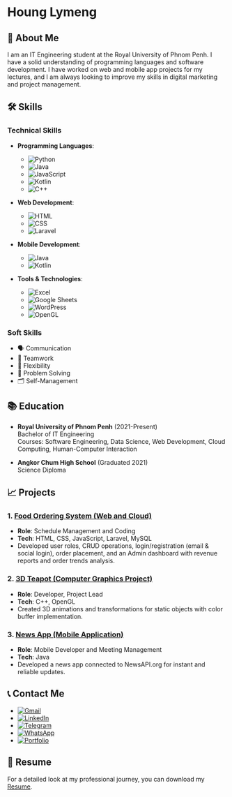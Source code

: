 # Houng Lymeng

## 💼 About Me
I am an IT Engineering student at the Royal University of Phnom Penh. I have a solid understanding of programming languages and software development. I have worked on web and mobile app projects for my lectures, and I am always looking to improve my skills in digital marketing and project management.

## 🛠️ Skills
### Technical Skills
- **Programming Languages**: 
  - ![Python](https://img.shields.io/badge/-Python-3776AB?style=flat-square&logo=python&logoColor=white)
  - ![Java](https://img.shields.io/badge/-Java-E34F26?style=flat-square&logo=java&logoColor=white)
  - ![JavaScript](https://img.shields.io/badge/-JavaScript-F7DF1E?style=flat-square&logo=javascript&logoColor=black)
  - ![Kotlin](https://img.shields.io/badge/-Kotlin-7F52B3?style=flat-square&logo=kotlin&logoColor=white)
  - ![C++](https://img.shields.io/badge/-C%2B%2B-00599C?style=flat-square&logo=c%2B%2B&logoColor=white)

- **Web Development**: 
  - ![HTML](https://img.shields.io/badge/-HTML-E34F26?style=flat-square&logo=html5&logoColor=white)
  - ![CSS](https://img.shields.io/badge/-CSS-1572B6?style=flat-square&logo=css3&logoColor=white)
  - ![Laravel](https://img.shields.io/badge/-Laravel-E74430?style=flat-square&logo=laravel&logoColor=white)

- **Mobile Development**: 
  - ![Java](https://img.shields.io/badge/-Java-E34F26?style=flat-square&logo=java&logoColor=white)
  - ![Kotlin](https://img.shields.io/badge/-Kotlin-7F52B3?style=flat-square&logo=kotlin&logoColor=white)

- **Tools & Technologies**: 
  - ![Excel](https://img.shields.io/badge/-Excel-217346?style=flat-square&logo=microsoft-excel&logoColor=white)
  - ![Google Sheets](https://img.shields.io/badge/-Google%20Sheets-4285F4?style=flat-square&logo=google-sheets&logoColor=white)
  - ![WordPress](https://img.shields.io/badge/-WordPress-21759B?style=flat-square&logo=wordpress&logoColor=white)
  - ![OpenGL](https://img.shields.io/badge/-OpenGL-5586A4?style=flat-square&logo=opengl&logoColor=white)

### Soft Skills
- 🗣️ Communication
- 🤝 Teamwork
- 🔄 Flexibility
- 🧩 Problem Solving
- 🗂️ Self-Management

## 📚 Education
- **Royal University of Phnom Penh** (2021-Present)  
  Bachelor of IT Engineering  
  Courses: Software Engineering, Data Science, Web Development, Cloud Computing, Human-Computer Interaction

- **Angkor Chum High School** (Graduated 2021)  
  Science Diploma

## 📈 Projects
### 1. [Food Ordering System (Web and Cloud)](https://www.linkedin.com/posts/houng-lymeng168_webdevelopment-cloudtechnology-healthyfood-activity-7224088899961204736-jXpR?utm_source=share&utm_medium=member_desktop)
- **Role**: Schedule Management and Coding
- **Tech**: HTML, CSS, JavaScript, Laravel, MySQL
- Developed user roles, CRUD operations, login/registration (email & social login), order placement, and an Admin dashboard with revenue reports and order trends analysis.

### 2. [3D Teapot (Computer Graphics Project)](https://drive.google.com/file/d/1g-flmwDoNPA8ppfYH56sFJySQAcR-gYN/view?usp=drive_link)
- **Role**: Developer, Project Lead
- **Tech**: C++, OpenGL
- Created 3D animations and transformations for static objects with color buffer implementation.

### 3. [News App (Mobile Application)](https://www.linkedin.com/posts/houng-lymeng168_mobiledevelopment-appdevelopment-newsapp-activity-7224425741608796161-dWGR?utm_source=share&utm_medium=member_desktop)
- **Role**: Mobile Developer and Meeting Management
- **Tech**: Java
- Developed a news app connected to NewsAPI.org for instant and reliable updates.

## 📞 Contact Me
- [![Gmail](https://img.shields.io/badge/-Gmail-D14836?style=flat-square&logo=gmail&logoColor=white)](mailto:houng.lymeng.2821@rupp.edu.kh)
- [![LinkedIn](https://img.shields.io/badge/-LinkedIn-0A66C2?style=flat-square&logo=linkedin&logoColor=white)](https://www.linkedin.com/in/houng-lymeng168/)
- [![Telegram](https://img.shields.io/badge/-Telegram-26A5E4?style=flat-square&logo=telegram&logoColor=white)](https://t.me/hounglymeng168)
- [![WhatsApp](https://img.shields.io/badge/-WhatsApp-25D366?style=flat-square&logo=whatsapp&logoColor=white)](https://wa.me/85568500601)
- [![Portfolio](https://img.shields.io/badge/-Portfolio-000000?style=flat-square&logo=github&logoColor=white)](https://hounglymeng10.github.io/Portfolio/)


## 📝 Resume
For a detailed look at my professional journey, you can download my [Resume]([link_to_your_resume_here](https://hounglymeng10.github.io/Portfolio/)).
